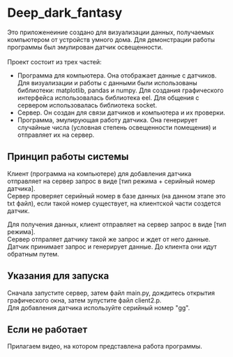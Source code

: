 # Deep_dark_fantasy
Это приложенеиние создано для визуализации данных, получаемых компьютером от устройств умного дома. Для демонстрации работы программы был эмулирован датчик освещенности.
<br><br>Проект состоит из трех частей:
- Программа для компьютера. Она отображает данные с датчиков. Для визуализации и работы с данными были использованы библиотеки: matplotlib, pandas и numpy. Для создания графического интерфейса использовалась библиотека eel. Для общения с сервером использовалась библиотека socket.
- Сервер. Он создан для связи датчиков и компьютера и их проверки.
- Программа, эмулирующая работу датчика. Она генерирует случайные числа (условная степень освещенности помещения) и отправляет их на сервер.

## Принцип работы системы
<p>Клиент (программа на компьютере) для добавления датчика отправляет на сервер запрос в виде [тип режима + серийный номер датчика].<br>
Сервер проверяет серийный номер в базе данных (на данном этапе это txt файл), если такой номер существует, на клиентской части создется датчик.</p>
<p>Для получения данных, клиент отправляет на сервер запрос в виде [тип режима]. <br>
Сервер отпраляет датчику такой же запрос и ждет от него данные.<br>
Датчик принимает запрос и генерирует данные. До клиента они идут обратным путем.</p>

## Указания для запуска
Сначала запустите сервер, затем файл main.py, дождитесь открытия графического окна, затем зупустите файл client2.p.<br>
Для добавления датчика используйте серийный номер "gg".

## Если не работает
Прилагаем видео, на котором представлена работа программы.



